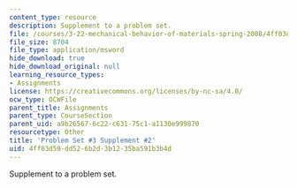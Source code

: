 ```yaml
---
content_type: resource
description: Supplement to a problem set.
file: /courses/3-22-mechanical-behavior-of-materials-spring-2008/4ff03d59dd526b2d3b1235ba591b3b4d_3_2.xls
file_size: 8704
file_type: application/msword
hide_download: true
hide_download_original: null
learning_resource_types:
- Assignments
license: https://creativecommons.org/licenses/by-nc-sa/4.0/
ocw_type: OCWFile
parent_title: Assignments
parent_type: CourseSection
parent_uid: a9b26567-6c22-c631-75c1-a1130e999870
resourcetype: Other
title: 'Problem Set #3 Supplement #2'
uid: 4ff03d59-dd52-6b2d-3b12-35ba591b3b4d
---
```

Supplement to a problem set.